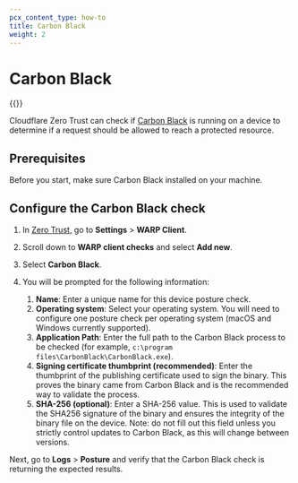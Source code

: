 ```yaml
---
pcx_content_type: how-to
title: Carbon Black
weight: 2
---
```


# Carbon Black

{{<render file="posture/_available-for-warp-with-gateway.md">}}

Cloudflare Zero Trust can check if [Carbon Black](https://www.carbonblack.com/) is running on a device to determine if a request should be allowed to reach a protected resource.

## Prerequisites

Before you start, make sure Carbon Black installed on your machine.

## Configure the Carbon Black check

1. In [Zero Trust](https://one.dash.cloudflare.com), go to **Settings** > **WARP Client**.

1. Scroll down to **WARP client checks** and select **Add new**.

1. Select **Carbon Black**.

1. You will be prompted for the following information:

   1. **Name**: Enter a unique name for this device posture check.
   1. **Operating system**: Select your operating system. You will need to configure one posture check per operating system (macOS and Windows currently supported).
   1. **Application Path**: Enter the full path to the Carbon Black process to be checked (for example, `c:\program files\CarbonBlack\CarbonBlack.exe`).
   1. **Signing certificate thumbprint (recommended)**: Enter the thumbprint of the publishing certificate used to sign the binary. This proves the binary came from Carbon Black and is the recommended way to validate the process.
   1. **SHA-256 (optional)**: Enter a SHA-256 value. This is used to validate the SHA256 signature of the binary and ensures the integrity of the binary file on the device. Note: do not fill out this field unless you strictly control updates to Carbon Black, as this will change between versions.

Next, go to **Logs** > **Posture** and verify that the Carbon Black check is returning the expected results.
